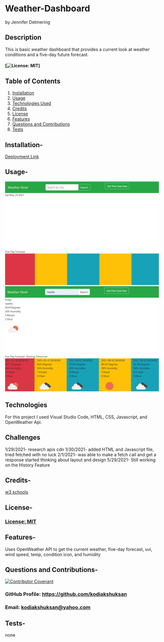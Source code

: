 # Weather-Dashboard

by Jennifer Detmering

## Description

This is basic weather dashboard that provides a current look at weather conditions and a five-day future forecast.

#### [![License: MIT](https://img.shields.io/badge/License-MIT-yellow.svg)]

## Table of Contents

1. [Installation](#installation)
2. [Usage](#usage)
3. [Technologies Used](#technologies_used)
4. [Credits](#credits)
5. [License](#license)
6. [Features](#features)
7. [Questions and Contributions](#questions_and_contributions)
8. [Tests](#tests)

## Installation-
[Deployment Link](https://kodiakshuksan.github.io/Weather-Dashboard/)

## Usage-

![home](home.png)
![results](results.png)

## Technologies

For this project I used Visual Studio Code, HTML, CSS, Javascript, and OpenWeather Api.

## Challenges

1/29/2021- research apis cdn
1/30/2021- added HTML and Javascript file, tried fetched with no luck
2/1/2021- was able to make a fetch call and get a response started
thinking about layout and design
5/29/2021- Still working on the History Feature

## Credits-

[w3 schools](https://w3schools.com)

## License-

### [License: MIT](https://opensource.org/licenses/MIT)

## Features-

Uses OpenWeather API to get the current weather, five-day forecast, uvi, wind speed, temp, condition icon, and humidity

## Questions and Contributions-

[![Contributor Covenant](https://img.shields.io/badge/Contributor%20Covenant-2.0-4baaaa.svg)](code_of_conduct.md)

### GitHub Profile: https://github.com/kodiakshuksan

### Email: kodiakshuksan@yahoo.com

## Tests-

none
